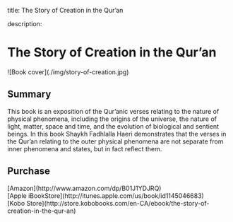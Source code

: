 title: The Story of Creation in the Qur’an

description:

# The Story of Creation in the Qur’an

<div markdown="1" class="cover-image">
![Book cover](./img/story-of-creation.jpg)
</div>

## Summary

This book is an exposition of the Qur’anic verses relating to the nature of physical phenomena, including the origins of the universe, the nature of light, matter, space and time, and the evolution of biological and sentient beings. In this book Shaykh Fadhlalla Haeri demonstrates that the verses in the Qur’an relating to the outer physical phenomena are not separate from inner phenomena and states, but in fact reflect them.

## Purchase

<div markdown="3" class="purchase-link">
[Amazon](http://www.amazon.com/dp/B01J1YDJRQ)
</div>

<div markdown="3" class="purchase-link">
[Apple iBookStore](http://itunes.apple.com/us/book/id1145046683)
</div>

<div markdown="3" class="purchase-link">
[Kobo Store](http://store.kobobooks.com/en-CA/ebook/the-story-of-creation-in-the-qur-an)
</div>



